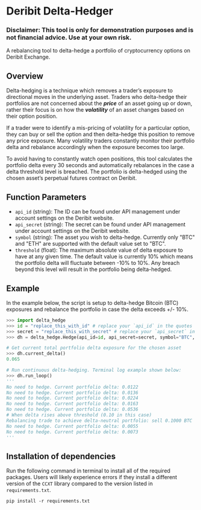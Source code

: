 # Deribit Delta-Hedger
### Disclaimer: This tool is only for demonstration purposes and is not financial advice. Use at your own risk.

A rebalancing tool to delta-hedge a portfolio of cryptocurrency options on Deribit Exchange. 

## Overview

Delta-hedging is a technique which removes a trader’s exposure to directional moves in the underlying asset. Traders who delta-hedge their portfolios are not concerned about the ***price*** of an asset going up or down, rather their focus is on how the ***volatility*** of an asset changes based on their option position. 

If a trader were to identify a mis-pricing of volatility for a particular option, they can buy or sell the option and then delta-hedge this position to remove any price exposure. Many volatility traders constantly monitor their portfolio delta and rebalance accordingly when the exposure becomes too large.

To avoid having to constantly watch open positions, this tool calculates the portfolio delta every 30 seconds and automatically rebalances in the case a delta threshold level is breached. The portfolio is delta-hedged using the chosen asset’s perpetual futures contract on Deribit. 

## Function Parameters
- `api_id` (string): The ID can be found under API management under account settings on the Deribit website.
- `api_secret` (string): The secret can be found under API management under account settings on the Deribit website.  
- `symbol` (string): The asset you wish to delta-hedge. Currently only "BTC" and "ETH" are supported with the default value set to "BTC".
- `threshold` (float): The maximum absolute value of delta exposure to have at any given time. The default value is currently 10% which means the portfolio delta will fluctuate between -10% to 10%. Any breach beyond this level will result in the portfolio being delta-hedged.

## Example
In the example below, the script is setup to delta-hedge Bitcoin (BTC) exposures and rebalance the portfolio in case the delta exceeds +/- 10%. 
``` python
>>> import delta_hedge
>>> id = "replace_this_with_id" # replace your `api_id` in the quotes
>>> secret = "replace_this_with_secret" # replace your `api_secret` in the quotes
>>> dh = delta_hedge.Hedge(api_id=id, api_secret=secret, symbol="BTC", threshold=0.10)

# Get current total portfolio delta exposure for the chosen asset
>>> dh.current_delta()
0.065

# Run continuous delta-hedging. Terminal log example shown below:
>>> dh.run_loop()
'''
No need to hedge. Current portfolio delta: 0.0122
No need to hedge. Current portfolio delta: 0.0136
No need to hedge. Current portfolio delta: 0.0224
No need to hedge. Current portfolio delta: 0.0163
No need to hedge. Current portfolio delta: 0.0536
# When delta rises above threshold (0.10 in this case)
Rebalancing trade to achieve delta-neutral portfolio: sell 0.1000 BTC
No need to hedge. Current portfolio delta: 0.0055
No need to hedge. Current portfolio delta: 0.0073
'''
```
## Installation of dependencies
Run the following command in terminal to install all of the required packages. Users will likely experience errors if they install a different version of the `CCXT` library compared to the version listed in `requirements.txt`.

```
pip install -r requirements.txt
```
